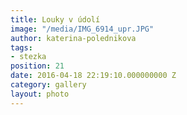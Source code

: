 ```yaml
---
title: Louky v údolí
image: "/media/IMG_6914_upr.JPG"
author: katerina-polednikova
tags:
- stezka
position: 21
date: 2016-04-18 22:19:10.000000000 Z
category: gallery
layout: photo
---
```

